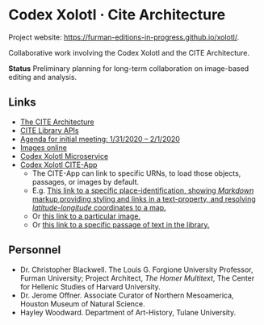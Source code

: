 # Codex Xolotl · Cite Architecture

Project website: <https://furman-editions-in-progress.github.io/xolotl/>.	

Collaborative work involving the Codex Xolotl and the CITE Architecture.

**Status** Preliminary planning for long-term collaboration on image-based editing and analysis.

## Links

- [The CITE Architecture](http://cite-architecture.org)
- [CITE Library APIs](https://github.com/cite-architecture/cite-api-docs)
- [Agenda for initial meeting: 1/31/2020 – 2/1/2020](agenda.md)
- [Images online](images.md)
- [Codex Xolotl Microservice](scs.md)
- [Codex Xolotl CITE-App](http://www.homermultitext.org/xolotl/)
	- The CITE-App can link to specific URNs, to load those objects, passages, or images by default.
	- E.g. [This link to a specific place-identification, showing *Markdown* markup providing styling and links in a text-property, and resolving *latitude-longitude* coordinates to a map.](http://www.homermultitext.org/xolotl/index.html?urn=urn:cite2:xolotl:placeidentifications.v1:2)
	- Or [this link to a particular image.](http://www.homermultitext.org/xolotl/index.html?urn=urn:cite2:xolotl:codeximg.2020:27_11r_vis2)
	- Or [this link to a specific passage of text in the library.](http://www.homermultitext.org/xolotl/index.html?urn=urn:cts:xolotl:torquemada.001.offner:15.1)


## Personnel

- Dr. Christopher Blackwell. The Louis G. Forgione University Professor, Furman University; Project Architect, *The Homer Multitext*, The Center for Hellenic Studies of Harvard University.
- Dr. Jerome Offner. Associate Curator of Northern Mesoamerica, Houston Museum of Natural Science.
- Hayley Woodward. Department of Art-History, Tulane University.
